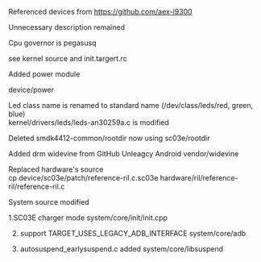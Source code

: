 
Referenced devices from https://github.com/aex-i9300  

Unnecessary description remained 

Cpu governor is pegasusq 

  see kernel source and init.targert.rc 

Added power module 

   device/power 

Led class name is renamed to standard name (/dev/class/leds/red, green, blue)  
   kernel/drivers/leds/leds-an30259a.c is modified 

Deleted smdk4412-common/rootdir 
   now using sc03e/rootdir 

Added drm widevine from GitHub Unleagcy Android vendor/widevine 

Replaced hardware's source  
  cp device/sc03e/patch/reference-ril.c.sc03e  hardware/ril/reference-ril/reference-ril.c  

System source modified 

 1.SC03E charger mode 
  system/core/init/init.cpp 

 2. support TARGET_USES_LEGACY_ADB_INTERFACE 
  system/core/adb 

 3. autosuspend_earlysuspend.c added 
  system/core/libsuspend 
